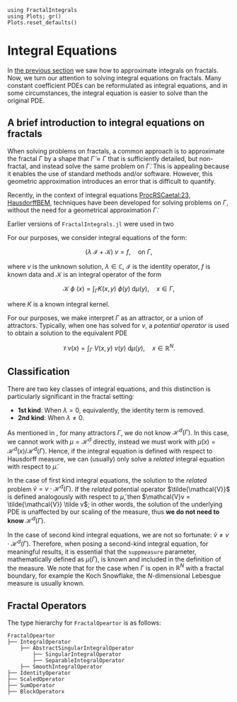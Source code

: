 ```@setup tutorial
using FractalIntegrals
using Plots; gr()
Plots.reset_defaults()
```

# Integral Equations

In [the previous section](integrals.md) we saw how to approximate integrals on fractals. Now, we turn our attention to solving integral equations on fractals. Many constant coefficient PDEs can be reformulated as integral equations, and in some circumstances, the integral equation is easier to solve than the original PDE.

## A brief introduction to integral equations on fractals

When solving problems on fractals, a common approach is to approximate the fractal $\Gamma$ by a shape that $\tilde{\Gamma}\approx\Gamma$ that is sufficiently detailed, but non-fractal, and instead solve the same problem on $\tilde{\Gamma}$. This is appealing because it enables the use of standard methods and/or software. However, this geometric approximation introduces an error that is difficult to quantify.

Recently, in the context of integral equations [ProcRSCaetal:23, HausdorffBEM](@cite), techniques have been developed for solving problems on $\Gamma$, without the need for a geometrical approximation $\tilde{\Gamma}$.

Earlier versions of `FractalIntegrals.jl` were used in two 

For our purposes, we consider integral equations of the form:

```math
(\lambda~\mathcal{I} + \mathcal{K})~v= f,\quad\text{on }\Gamma,
```
where $v$ is the unknown solution, $\lambda\in\mathbb{C}$, $\mathcal{I}$ is the identity operator, $f$ is known data and $\mathcal{K}$ is an integral operator of the form
```math
\mathcal{K}~\phi~(x)= \int_\Gamma K(x,y)~\phi(y)~ \mathrm{d}\mu(y),\quad x\in\Gamma,
```
where $K$ is a known integral kernel.

For our purposes, we make interpret $\Gamma$ as an attractor, or a union of attractors. Typically, when one has solved for $v$, a *potential operator* is used to obtain a solution to the equivalent PDE
```math
\mathcal{V} v(x) = \int_\Gamma ~V(x,y)~v(y)~ \mathrm{d}\mu(y), \quad x \in \mathbb{R}^N.
```

## Classification

There are two key classes of integral equations, and this distinction is particularly significant in the fractal setting:

* **1st kind**: When $\lambda=0$, equivalently, the identity term is removed.
* **2nd kind**: When $\lambda\neq0$.

As mentioned in [](geometry.md#measures), for many attractors $\Gamma$, we do not know $\mathcal{H}^d(\Gamma)$. In this case, we cannot work with $\mu=\mathcal{H}^d$ directly, instead we must work with $\tilde\mu(x) = \mathcal{H}^d(x)/\mathcal{H}^d(\Gamma)$. Hence, if the integral equation is defined with respect to Hausdorff measure, we can (usually) only solve a *related* integral equation with respect to $\tilde\mu$.

In the case of first kind integral equations, the solution to the *related* problem $\tilde v=v\cdot \mathcal{H}^d(\Gamma)$. If the *related* potential operator $\tilde{\mathcal{V}}$ is defined analogously with respect to $\tilde\mu$, then $\mathcal{V}v = \tilde{\mathcal{V}} \tilde v$; in other words, the solution of the underlying PDE is unaffected by our scaling of the measure, thus **we do not need to know** $\mathcal{H}^d(\Gamma)$.

In the case of second kind integral equations, we are not so fortunate: $\tilde v \neq v\cdot \mathcal{H}^d(\Gamma)$. Therefore, when posing a second-kind integral equation, for meaningful results, it is essential that the `suppmeasure` parameter, mathematically defined as $\mu(\Gamma)$, is known and included in the definition of the measure. We note that for the case when $\Gamma$ is open in $\mathbb{R}^N$ with a fractal boundary, for example the Koch Snowflake, the $N$-dimensional Lebesgue measure is usually known.

## Fractal Operators

The type hierarchy for `FractalOpeartor` is as follows:
```
FractalOpeartor
├── IntegralOperator
    ├── AbstractSingularIntegralOperator
        ├── SingularIntegralOperator
        ├── SeparableIntegralOperator
    ├── SmoothIntegralOperator
├── IdentityOperator
├── ScaledOperator
├── SumOperator
├── BlockOperatorx

```